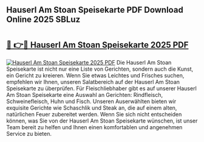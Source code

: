 ## Hauserl Am Stoan Speisekarte PDF Download Online 2025 SBLuz

# <h2><a href="http://gc70ll.nevu.top/?p=Hauserl+Am+Stoan+Speisekarte">🔗 👉🔴 Hauserl Am Stoan Speisekarte 2025 PDF</a></h2>

[![Hauserl Am Stoan Speisekarte 2025 PDF](https://i.imgur.com/dBaPXMq.png)](http://gc70ll.nevu.top/?p=Hauserl+Am+Stoan+Speisekarte)
Die Hauserl Am Stoan Speisekarte ist nicht nur eine Liste von Gerichten, sondern auch die Kunst, ein Gericht zu kreieren. Wenn Sie etwas Leichtes und Frisches suchen, empfehlen wir Ihnen, unseren Salatbereich auf der Hauserl Am Stoan Speisekarte zu überprüfen. Für Fleischliebhaber gibt es auf unserer Hauserl Am Stoan Speisekarte eine Auswahl an Gerichten: Rindfleisch, Schweinefleisch, Huhn und Fisch. Unseren Auserwählten bieten wir exquisite Gerichte wie Schaschlik und Steak an, die auf einem alten, natürlichen Feuer zubereitet werden. Wenn Sie sich nicht entscheiden können, was Sie von der Hauserl Am Stoan Speisekarte wünschen, ist unser Team bereit zu helfen und Ihnen einen komfortablen und angenehmen Service zu bieten.
